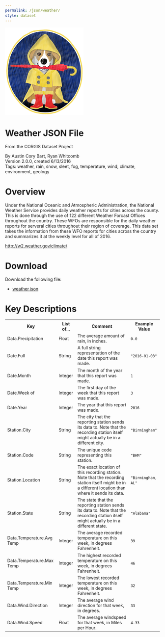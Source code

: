 ```yaml
---
permalink: /json/weather/
style: dataset
---
```


<img class="img-thumbnail float-right"
     src="/images/datasets/weather-splash.png"
     alt="weather icon"
     role="presentation">

# Weather JSON File

<p class='lead'>From the CORGIS Dataset Project</p>

<span class='text-muted'>By Austin Cory Bart, Ryan Whitcomb</span><br>
<span class='text-muted'>Version 2.0.0, created 6/13/2016</span><br>
<span class='text-muted'>Tags: weather, rain, snow, sleet, fog, temperature, wind, climate, environment, geology</span>

# Overview

Under the National Oceanic and Atmospheric Administration, the National Weather Service provides daily weather reports for cities across the county.  This is done through the use of 122 different Weather Forcast Offices throughout the country.  These WFOs are responsible for the daily weather reports for serveral cities throughout their region of coverage.  This data set takes the information from these WFO reports for cities across the country and summarizes it at the weekly level for all of 2016.


<http://w2.weather.gov/climate/>




# Download

Download the following file:

* <a href='../../datasets/json/weather/weather.json' download>weather.json <span class="fas fa-download"></span></a>

# Key Descriptions
    
<table class='table table-condensed table-striped table-bordered table-hover'>
<tr>
    <th class=''>Key</th>
    <th class=''>List of...</th>
    <th class=''>Comment</th>
    <th class=''>Example Value</th>
</tr>

<tr>
    <td>Data.Precipitation</td>
    <td>Float</td> 
    <td>The average amount of rain, in inches.</td>
    <td><code>0.0</code></td>
</tr>

<tr>
    <td>Date.Full</td>
    <td>String</td> 
    <td>A full string representation of the date this report was made.</td>
    <td><code>"2016-01-03"</code></td>
</tr>

<tr>
    <td>Date.Month</td>
    <td>Integer</td> 
    <td>The month of the year that this report was made.</td>
    <td><code>1</code></td>
</tr>

<tr>
    <td>Date.Week of</td>
    <td>Integer</td> 
    <td>The first day of the week that this report was made.</td>
    <td><code>3</code></td>
</tr>

<tr>
    <td>Date.Year</td>
    <td>Integer</td> 
    <td>The year that this report was made.</td>
    <td><code>2016</code></td>
</tr>

<tr>
    <td>Station.City</td>
    <td>String</td> 
    <td>The city that the reporting station sends its data to. Note that the recording station itself might actually be in a different city.</td>
    <td><code>"Birmingham"</code></td>
</tr>

<tr>
    <td>Station.Code</td>
    <td>String</td> 
    <td>The unique code representing this station.</td>
    <td><code>"BHM"</code></td>
</tr>

<tr>
    <td>Station.Location</td>
    <td>String</td> 
    <td>The exact location of this recording station. Note that the recording station itself might be in a different location than where it sends its data.</td>
    <td><code>"Birmingham, AL"</code></td>
</tr>

<tr>
    <td>Station.State</td>
    <td>String</td> 
    <td>The state that the reporting station sends its data to. Note that the recording station itself might actually be in a different state.</td>
    <td><code>"Alabama"</code></td>
</tr>

<tr>
    <td>Data.Temperature.Avg Temp</td>
    <td>Integer</td> 
    <td>The average recorded temperature on this week, in degrees Fahrenheit.</td>
    <td><code>39</code></td>
</tr>

<tr>
    <td>Data.Temperature.Max Temp</td>
    <td>Integer</td> 
    <td>The highest recorded temperature on this week, in degrees Fahrenheit.</td>
    <td><code>46</code></td>
</tr>

<tr>
    <td>Data.Temperature.Min Temp</td>
    <td>Integer</td> 
    <td>The lowest recorded temperature on this week, in degrees Fahrenheit.</td>
    <td><code>32</code></td>
</tr>

<tr>
    <td>Data.Wind.Direction</td>
    <td>Integer</td> 
    <td>The average wind direction for that week, in degrees.</td>
    <td><code>33</code></td>
</tr>

<tr>
    <td>Data.Wind.Speed</td>
    <td>Float</td> 
    <td>The average windspeed for that week, in Miles per Hour.</td>
    <td><code>4.33</code></td>
</tr>

</table>